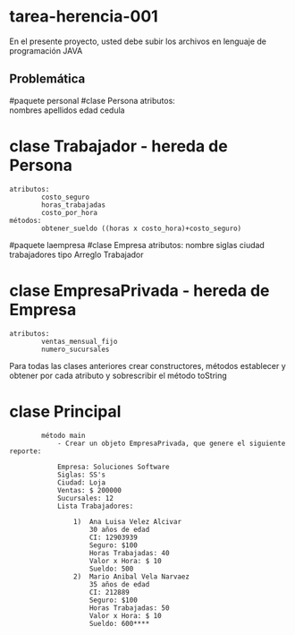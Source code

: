 # tarea-herencia-001

En el presente proyecto, usted debe subir los archivos en lenguaje de programación JAVA 

## Problemática 
#paquete personal
#clase Persona
	atributos:	
			nombres
			apellidos
			edad
			cedula

# clase Trabajador - hereda de Persona
	atributos:
			costo_seguro
			horas_trabajadas
			costo_por_hora
	métodos:
			obtener_sueldo ((horas x costo_hora)+costo_seguro)
					

#paquete laempresa
#clase Empresa
	atributos:
			nombre
			siglas
			ciudad
			trabajadores tipo Arreglo Trabajador
			
# clase EmpresaPrivada - hereda de Empresa
	atributos:
			ventas_mensual_fijo
			numero_sucursales


Para todas las clases anteriores crear constructores, métodos establecer y obtener por cada atributo y sobrescribir el método toString

# clase Principal
			método main
				- Crear un objeto EmpresaPrivada, que genere el siguiente reporte:
				
				Empresa: Soluciones Software
				Siglas: SS's
				Ciudad: Loja
				Ventas: $ 200000
				Sucursales: 12
				Lista Trabajadores:
					
				 	1) 	Ana Luisa Velez Alcivar
						30 años de edad
						CI: 12903939
						Seguro: $100
						Horas Trabajadas: 40
						Valor x Hora: $ 10
						Sueldo: 500
					2) 	Mario Anibal Vela Narvaez
						35 años de edad
						CI: 212889
						Seguro: $100
						Horas Trabajadas: 50
						Valor x Hora: $ 10
						Sueldo: 600****
